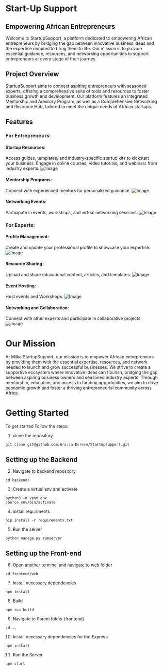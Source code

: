 # Start-Up Support
## Empowering African Entrepreneurs

Welcome to StartupSupport, a platform dedicated to empowering African entrepreneurs by bridging the gap between innovative business ideas and the expertise required to bring them to life. Our mission is to provide essential guidance, resources, and networking opportunities to support entrepreneurs at every stage of their journey.

## Project Overview
StartupSupport aims to connect aspiring entrepreneurs with seasoned experts, offering a comprehensive suite of tools and resources to foster business growth and development. Our platform features an Integrated Mentorship and Advisory Program, as well as a Comprehensive Networking and Resource Hub, tailored to meet the unique needs of African startups.

## Features
### For Entrepreneurs:
#### Startup Resources: 
Access guides, templates, and industry-specific startup kits to kickstart your business.
Engage in online courses, video tutorials, and webinars from industry experts.
![Image](screens/resources.png)
#### Mentorship Programs: 
Connect with experienced mentors for personalized guidance.
![Image](screens/Connect.png)
#### Networking Events: 
Participate in events, workshops, and virtual networking sessions.
![Image](screens/Events.png)
### For Experts:
#### Profile Management:
Create and update your professional profile to showcase your expertise.
![Image](screens/Profile.png)
#### Resource Sharing: 
Upload and share educational content, articles, and templates.
![Image](screens/shareresource.png)
#### Event Hosting: 
Host events and Workshops.
![Image](screens/eventsetup.png)
#### Networking and Collaboration: 
Connect with other experts and participate in collaborative projects.
![Image](screens/Connect.png)
# Our Mission
At Milka StartupSupport, our mission is to empower African entrepreneurs by providing them with the essential expertise, resources, and network needed to launch and grow successful businesses. We strive to create a supportive ecosystem where innovative ideas can flourish, bridging the gap between aspiring business owners and seasoned industry experts. Through mentorship, education, and access to funding opportunities, we aim to drive economic growth and foster a thriving entrepreneurial community across Africa.

# Getting Started

To get started Follow the steps:
1. clone the repository
```
git clone git@github.com:Ararsa-Derese/StartupSupport.git
```
## Setting up the Backend
2. Navigate to backend repository

```
cd backend/
```

3. Create a virtual env and activate
```
python3 -m venv env
source env/bin/activate
```
4. install requirments
```
pip install -r requirements.txt
```
5. Run the server 
```
python manage.py runserver
```
## Setting up the Front-end

6. Open another terminal and navigate to web folder

```
cd frontend/web
```
7. Install necessary dependencies

``` 
npm install
```
8. Build
```
npm run build
```
9. Navigate to Parent folder (frontend)

```
cd ..
```
10. Install necessary dependencies for the Express

```
npm install
```
11. Run the Server
```
npm start
```


